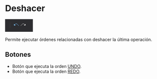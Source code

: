 # Deshacer

![Barra de herramientas Deshacer](../../../.gitbook/assets/deshacer.png)

Permite ejecutar órdenes relacionadas con deshacer la última operación.

## Botones

* Botón que ejecuta la orden [UNDO](/digi3d-net/referencia/ventana-de-dibujo/ordenes/u/undo.md).
* Botón que ejecuta la orden [REDO](/digi3d-net/referencia/ventana-de-dibujo/ordenes/r/redo.md).

